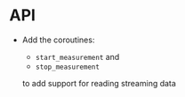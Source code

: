 # API

- Add the coroutines:
  - `start_measurement` and
  - `stop_measurement`

  to add support for reading streaming data
